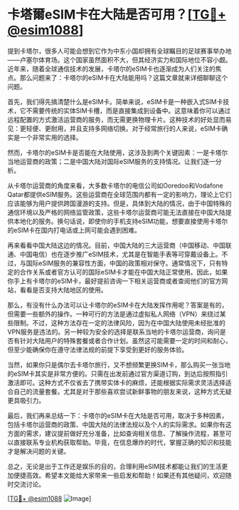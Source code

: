# 卡塔爾eSIM卡在大陆是否可用？[[TG💪+ @esim1088](https://t.me/s/esim1088)]

提到卡塔尔，很多人可能会想到它作为中东小国却拥有全球瞩目的足球赛事举办地——卢塞尔体育场。这个国家虽然面积不大，但其经济实力和国际地位不容小觑。近年来，随着全球通信技术的发展，卡塔尔的eSIM卡也逐渐成为人们关注的焦点。那么问题来了：卡塔尔的eSIM卡在大陆能用吗？这篇文章就来详细聊聊这个问题。

首先，我们得先搞清楚什么是eSIM卡。简单来说，eSIM卡是一种嵌入式SIM卡技术，它不需要传统的实体SIM卡槽，而是直接集成到设备中。这意味着你可以通过远程配置的方式激活运营商的服务，而无需更换物理卡片。这种技术的好处显而易见：更轻便、更耐用，并且支持多网络切换。对于经常旅行的人来说，eSIM卡确实是一个非常实用的选择。

然而，卡塔尔的eSIM卡是否能在大陆使用，这涉及到两个关键因素：一是卡塔尔当地运营商的政策；二是中国大陆对国际eSIM服务的支持情况。让我们逐一分析。

从卡塔尔运营商的角度来看，大多数卡塔尔的电信公司如Ooredoo和Vodafone Qatar都提供eSIM服务。这些运营商在全球范围内都有一定的影响力，理论上它们应该能够为用户提供跨国漫游的支持。但是，具体到大陆的情况，由于中国特殊的通信环境以及严格的网络监管政策，这些卡塔尔运营商可能无法直接在中国大陆提供本地化的服务。换句话说，即使你的手机支持eSIM功能，想要直接使用卡塔尔的eSIM卡在国内打电话或上网可能会遇到困难。

再来看看中国大陆这边的情况。目前，中国大陆的三大运营商（中国移动、中国联通、中国电信）也在逐步推广eSIM技术，尤其是在智能手表等可穿戴设备上。不过，与国际eSIM服务的兼容性方面，中国的政策相对保守。通常情况下，只有特定的合作关系或者官方认可的国际eSIM卡才能在中国大陆正常使用。因此，如果你手上有卡塔尔的eSIM卡，最好提前咨询一下相关运营商或者查阅他们的官方网站，看看是否支持大陆地区的使用。

那么，有没有什么办法可以让卡塔尔的eSIM卡在大陆发挥作用呢？答案是有的，但需要一些额外的操作。一种可行的方法是通过虚拟私人网络（VPN）来绕过某些限制。不过，这种方法存在一定的法律风险，因为在中国大陆使用未经批准的VPN服务是违法的。另一种较为安全的选择是联系当地的卡塔尔运营商，询问是否有针对大陆用户的特殊套餐或者合作计划。虽然这可能需要一定的时间和耐心，但至少能确保你在遵守法律法规的前提下享受到更好的服务体验。

当然，如果你只是偶尔去卡塔尔旅行，又不想频繁更换SIM卡，那么购买一张当地的eSIM卡其实是非常方便的。只需在出发前通过官方渠道订购，到达后按照指引激活即可。这种方式不仅省去了携带实体卡的麻烦，还能根据实际需求灵活选择适合自己的流量套餐。尤其是对于那些喜欢尝试新鲜事物的朋友来说，这种方式无疑更具吸引力。

最后，我们再来总结一下：卡塔尔的eSIM卡在大陆是否可用，取决于多种因素，包括卡塔尔运营商的政策、中国大陆的法律法规以及个人的实际需求。如果你有这方面的需求，建议提前做好充分准备，比如查询相关信息、了解操作流程，甚至可以直接联系专业机构获取帮助。毕竟，在信息爆炸的时代，掌握正确的知识和技能才是解决问题的关键。

总之，无论是出于工作还是娱乐的目的，合理利用eSIM技术都能让我们的生活更加便捷高效。希望本文能给大家带来一些启发和帮助！如果还有其他疑问，欢迎随时交流讨论。

[[TG💪+ @esim1088](https://t.me/s/esim1088) ![Image](https://i.postimg.cc/4NQfJmqS/Snipaste-2025-05-13-00-14-12.png)]